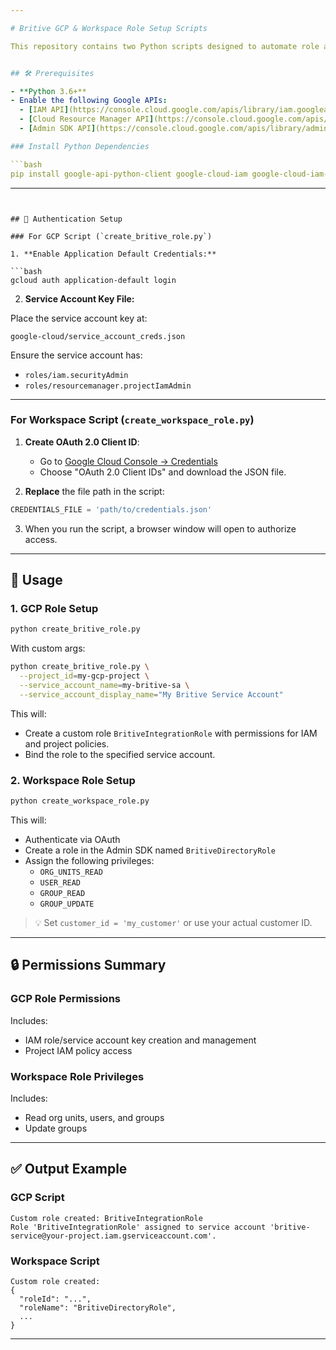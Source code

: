 ```yaml
---

# Britive GCP & Workspace Role Setup Scripts

This repository contains two Python scripts designed to automate role and permission setup required for **Britive** integration with Google Cloud Platform (GCP) and Google Workspace (Admin SDK).


## 🛠 Prerequisites

- **Python 3.6+**
- Enable the following Google APIs:
  - [IAM API](https://console.cloud.google.com/apis/library/iam.googleapis.com)
  - [Cloud Resource Manager API](https://console.cloud.google.com/apis/library/cloudresourcemanager.googleapis.com)
  - [Admin SDK API](https://console.cloud.google.com/apis/library/admin.googleapis.com)

### Install Python Dependencies

```bash
pip install google-api-python-client google-cloud-iam google-cloud-iam-credentials google-auth google-auth-oauthlib
```

---
```


## 🔐 Authentication Setup

### For GCP Script (`create_britive_role.py`)

1. **Enable Application Default Credentials:**

```bash
gcloud auth application-default login
```

2. **Service Account Key File:**

Place the service account key at:

```
google-cloud/service_account_creds.json
```

Ensure the service account has:
- `roles/iam.securityAdmin`
- `roles/resourcemanager.projectIamAdmin`

---

### For Workspace Script (`create_workspace_role.py`)

1. **Create OAuth 2.0 Client ID**:
   - Go to [Google Cloud Console → Credentials](https://console.cloud.google.com/apis/credentials)
   - Choose "OAuth 2.0 Client IDs" and download the JSON file.

2. **Replace** the file path in the script:

```python
CREDENTIALS_FILE = 'path/to/credentials.json'
```

3. When you run the script, a browser window will open to authorize access.

---

## 🚀 Usage

### 1. GCP Role Setup

```bash
python create_britive_role.py
```

With custom args:

```bash
python create_britive_role.py \
  --project_id=my-gcp-project \
  --service_account_name=my-britive-sa \
  --service_account_display_name="My Britive Service Account"
```

This will:
- Create a custom role `BritiveIntegrationRole` with permissions for IAM and project policies.
- Bind the role to the specified service account.

### 2. Workspace Role Setup

```bash
python create_workspace_role.py
```

This will:
- Authenticate via OAuth
- Create a role in the Admin SDK named `BritiveDirectoryRole`
- Assign the following privileges:
  - `ORG_UNITS_READ`
  - `USER_READ`
  - `GROUP_READ`
  - `GROUP_UPDATE`

> 💡 Set `customer_id = 'my_customer'` or use your actual customer ID.

---

## 🔒 Permissions Summary

### GCP Role Permissions

Includes:
- IAM role/service account key creation and management
- Project IAM policy access

### Workspace Role Privileges

Includes:
- Read org units, users, and groups
- Update groups

---

## ✅ Output Example

### GCP Script

```
Custom role created: BritiveIntegrationRole
Role 'BritiveIntegrationRole' assigned to service account 'britive-service@your-project.iam.gserviceaccount.com'.
```

### Workspace Script

```
Custom role created:
{
  "roleId": "...",
  "roleName": "BritiveDirectoryRole",
  ...
}
```

---
